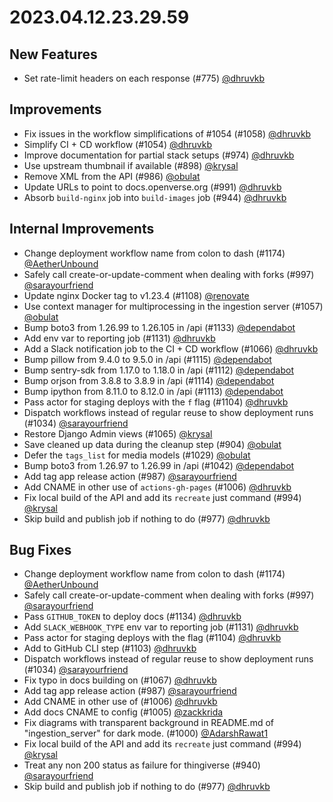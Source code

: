 # 2023.04.12.23.29.59

## New Features

- Set rate-limit headers on each response (#775)
  [@dhruvkb](https://github.com/dhruvkb)

## Improvements

- Fix issues in the workflow simplifications of #1054 (#1058)
  [@dhruvkb](https://github.com/dhruvkb)
- Simplify CI + CD workflow (#1054) [@dhruvkb](https://github.com/dhruvkb)
- Improve documentation for partial stack setups (#974)
  [@dhruvkb](https://github.com/dhruvkb)
- Use upstream thumbnail if available (#898)
  [@krysal](https://github.com/krysal)
- Remove XML from the API (#986) [@obulat](https://github.com/obulat)
- Update URLs to point to docs.openverse.org (#991)
  [@dhruvkb](https://github.com/dhruvkb)
- Absorb `build-nginx` job into `build-images` job (#944)
  [@dhruvkb](https://github.com/dhruvkb)

## Internal Improvements

- Change deployment workflow name from colon to dash (#1174)
  [@AetherUnbound](https://github.com/AetherUnbound)
- Safely call create-or-update-comment when dealing with forks (#997)
  [@sarayourfriend](https://github.com/sarayourfriend)
- Update nginx Docker tag to v1.23.4 (#1108)
  [@renovate](https://github.com/renovate)
- Use context manager for multiprocessing in the ingestion server (#1057)
  [@obulat](https://github.com/obulat)
- Bump boto3 from 1.26.99 to 1.26.105 in /api (#1133)
  [@dependabot](https://github.com/dependabot)
- Add env var to reporting job (#1131) [@dhruvkb](https://github.com/dhruvkb)
- Add a Slack notification job to the CI + CD workflow (#1066)
  [@dhruvkb](https://github.com/dhruvkb)
- Bump pillow from 9.4.0 to 9.5.0 in /api (#1115)
  [@dependabot](https://github.com/dependabot)
- Bump sentry-sdk from 1.17.0 to 1.18.0 in /api (#1112)
  [@dependabot](https://github.com/dependabot)
- Bump orjson from 3.8.8 to 3.8.9 in /api (#1114)
  [@dependabot](https://github.com/dependabot)
- Bump ipython from 8.11.0 to 8.12.0 in /api (#1113)
  [@dependabot](https://github.com/dependabot)
- Pass actor for staging deploys with the `f` flag (#1104)
  [@dhruvkb](https://github.com/dhruvkb)
- Dispatch workflows instead of regular reuse to show deployment runs (#1034)
  [@sarayourfriend](https://github.com/sarayourfriend)
- Restore Django Admin views (#1065) [@krysal](https://github.com/krysal)
- Save cleaned up data during the cleanup step (#904)
  [@obulat](https://github.com/obulat)
- Defer the `tags_list` for media models (#1029)
  [@obulat](https://github.com/obulat)
- Bump boto3 from 1.26.97 to 1.26.99 in /api (#1042)
  [@dependabot](https://github.com/dependabot)
- Add tag app release action (#987)
  [@sarayourfriend](https://github.com/sarayourfriend)
- Add CNAME in other use of `actions-gh-pages` (#1006)
  [@dhruvkb](https://github.com/dhruvkb)
- Fix local build of the API and add its `recreate` just command (#994)
  [@krysal](https://github.com/krysal)
- Skip build and publish job if nothing to do (#977)
  [@dhruvkb](https://github.com/dhruvkb)

## Bug Fixes

- Change deployment workflow name from colon to dash (#1174)
  [@AetherUnbound](https://github.com/AetherUnbound)
- Safely call create-or-update-comment when dealing with forks (#997)
  [@sarayourfriend](https://github.com/sarayourfriend)
- Pass `GITHUB_TOKEN` to deploy docs (#1134)
  [@dhruvkb](https://github.com/dhruvkb)
- Add `SLACK_WEBHOOK_TYPE` env var to reporting job (#1131)
  [@dhruvkb](https://github.com/dhruvkb)
- Pass actor for staging deploys with the flag (#1104)
  [@dhruvkb](https://github.com/dhruvkb)
- Add to GitHub CLI step (#1103) [@dhruvkb](https://github.com/dhruvkb)
- Dispatch workflows instead of regular reuse to show deployment runs (#1034)
  [@sarayourfriend](https://github.com/sarayourfriend)
- Fix typo in docs building on (#1067) [@dhruvkb](https://github.com/dhruvkb)
- Add tag app release action (#987)
  [@sarayourfriend](https://github.com/sarayourfriend)
- Add CNAME in other use of (#1006) [@dhruvkb](https://github.com/dhruvkb)
- Add docs CNAME to config (#1005) [@zackkrida](https://github.com/zackkrida)
- Fix diagrams with transparent background in README.md of "ingestion_server"
  for dark mode. (#1000) [@AdarshRawat1](https://github.com/AdarshRawat1)
- Fix local build of the API and add its `recreate` just command (#994)
  [@krysal](https://github.com/krysal)
- Treat any non 200 status as failure for thingiverse (#940)
  [@sarayourfriend](https://github.com/sarayourfriend)
- Skip build and publish job if nothing to do (#977)
  [@dhruvkb](https://github.com/dhruvkb)
